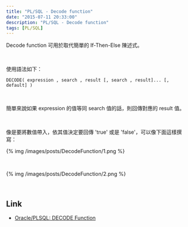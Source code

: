```yaml
---
title: "PL/SQL - Decode function"
date: "2015-07-11 20:33:00"
description: "PL/SQL - Decode function"
tags: [PL/SQL]
---
```



Decode function 可用於取代簡單的 If-Then-Else 陳述式。

<!-- More -->

<br/>


使用語法如下：  

    DECODE( expression , search , result [, search , result]... [, default] )

<br/>

簡單來說如果 expression 的值等同 search 值的話，則回傳對應的 result 值。   

<br/>


像是要將數值帶入，依其值決定要回傳 'true' 或是 'false'，可以像下面這樣撰寫：  

{% img /images/posts/DecodeFunction/1.png %}

<br/>


{% img /images/posts/DecodeFunction/2.png %}

<br/>

Link
----
* [Oracle/PLSQL: DECODE Function](http://www.techonthenet.com/oracle/functions/decode.php)
